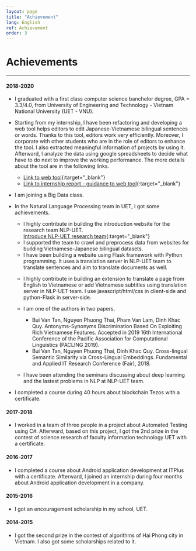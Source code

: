 ```yaml
---
layout: page
title: "Achievement"
lang: English
ref: Achievement
order: 3
---
```

# Achievements
---

#### 2018-2020
* I graduated with a first class computer science banchelor degree, GPA = 3.3/4.0, from University of Engineering and Technology - Vietnam National University (UET - VNU).
* Starting from my internship, I have been refactoring and developing a web tool helps editors to edit Japanese-Vietnamese bilingual sentences or words. Thanks to this tool, editors work very efficiently. Moreover, I corporate with other students who are in the role of editors to enhance the tool. I also extracted meaningful information of projects by using it. Afterward, I analyze the data using google spreadsheets to decide what have to do next to improve the working performance. The more details about the tool are in the following links. 
    * [Link to web tool](http://ngulieu.dichmay.vn:8888/){:target="_blank"} 
    * [Link to internship report - guidance to web tool](https://drive.google.com/file/d/1pcfHZEsMSg7HKkSC_BkELBJZeas5uZoi/view?usp=sharing){:target="_blank"}

* I am joining a Big Data class.
* In the Natural Language Processing team in UET, I got some achievements. 
    * I highly contribute in building the introduction website for the research team NLP-UET.  
      [Introduce NLP-UET research team](https://uetnlp.github.io/en/Introduction/){:target="_blank"} 
    * I supported the team to crawl and preprocess data from websites for building Vietnamese-Japanese bilingual datasets.
    * I have been building a website using Flask framework with Python programming. It uses a translation server in NLP-UET team to translate sentences and aim to translate documents as well. 
    <!-- [Link app](https://nmtuet.ddnsfree.com/login_interface/){:target="_blank"} -->
    <!-- [Link guidances](https://nmtuet.ddnsfree.com/login_interface/){:target="_blank"} -->
    * I highly contribute in building an extension to translate a page from English to Vietnamese or add Vietnamese subtitles using translation server in NLP-UET team. I use javascript/html/css in client-side and python-Flask in server-side. 
    * I am one of the authors in two papers. 
        * Bui Van Tan, Nguyen Phuong Thai, Pham Van Lam, Dinh Khac Quy. Antonyms-Synonyms Discrimination Based On Exploiting Rich Vietnamese Features. Accepted in 2019 16th International Conference of the Pacific Association for Computational Linguistics (PACLING 2019). 
        * Bui Van Tan, Nguyen Phuong Thai, Dinh Khac Quy. Cross-lingual Semantic
        Similarity via Cross-Lingual Embeddings. Fundamental and Applied IT Research
        Conference (Fair), 2018.  
        
    * I have been attending the seminars discussing about deep learning and the lastest problems in NLP at NLP-UET team.
* I completed a course during 40 hours about blockchain Tezos with a certificate.
 
#### 2017-2018
* I worked in a team of three people in a project about Automated Testing using C#. Afterward, based on this project, I got the 2nd prize in the contest of science research of faculty information technology UET with a certificate.

#### 2016-2017
* I completed a course about Android application development at ITPlus with a certificate. Afterward, I joined an internship during four months about Android application development in a company.

#### 2015-2016
* I got an encouragement scholarship in my school, UET.

#### 2014-2015
* I got the second prize in the contest of algorithms of Hai Phong city in Vietnam. I also got some scholarships related to it.









